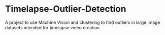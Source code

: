 # Timelapse-Outlier-Detection
A project to use Machine Vision and clustering to find outliers in large image datasets intended for timelapse video creation
